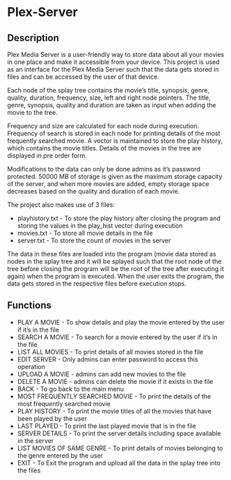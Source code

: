 # Plex-Server
## Description
Plex Media Server is a user-friendly way to store data about all your movies in one place and make it accessible from your device. This project is used as an interface for the Plex Media Server such that the data gets stored in files and can be accessed by the user of that device. 

Each node of the splay tree contains the movie’s title, synopsis, genre, quality, duration, frequency, size, left and right node pointers. The title, genre, synopsis, quality and duration are taken as input when adding the movie to the tree.

Frequency and size are calculated for each node during execution. Frequency of search is stored in each node for printing details of the most frequently searched movie. A vector is maintained to store the play history, which contains the movie titles. Details of the movies in the tree are displayed in pre order form.
 
Modifications to the data can only be done admins as it’s password protected. 50000 MB of storage is given as the maximum storage capacity of the server, and when more movies are added, empty storage space decreases based on the quality and duration of each movie.
 
The project also makes use of 3 files:
*	playhistory.txt - To store the play history after closing the program and storing the values in the play_hist vector during execution
*	movies.txt - To store all movie details in the file
*	server.txt - To store the count of movies in the server

The data in these files are loaded into the program (movie data stored as nodes in the splay tree and it will be splayed such that the root node of the tree before closing the program will be the root of the tree after executing it again) when the program is executed. When the user exits the program, the data gets stored in the respective files before execution stops.

## Functions
*	PLAY A MOVIE - To show details and play the movie entered by the user if it’s in the file
*	SEARCH A MOVIE - To search for a movie entered by the user if it’s in the file
*	LIST ALL MOVIES - To print details of all movies stored in the file
*	EDIT SERVER - Only admins can enter password to access this operation
   *	UPLOAD A MOVIE - admins can add new movies to the file
   *	DELETE A MOVIE -  admins can delete the movie if it exists in the file
   *	BACK - To go back to the main menu
*	MOST FREQUENTLY SEARCHED MOVIE - To print the details of the most frequently searched movie
*	PLAY HISTORY - To print the movie titles of all the movies that have been played by the user
*	LAST PLAYED - To print the last played movie that is in the file
*	SERVER DETAILS - To print the server details including space available in the server
* LIST MOVIES OF SAME GENRE - To print details of movies belonging to the genre entered by the user
*	EXIT - To Exit the program and upload all the data in the splay tree into the files
